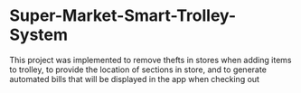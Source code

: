 # Super-Market-Smart-Trolley-System

This project was implemented to remove thefts in stores when adding items to trolley, to provide the location of sections in store, and to generate automated bills that will  be displayed in the app when checking out
